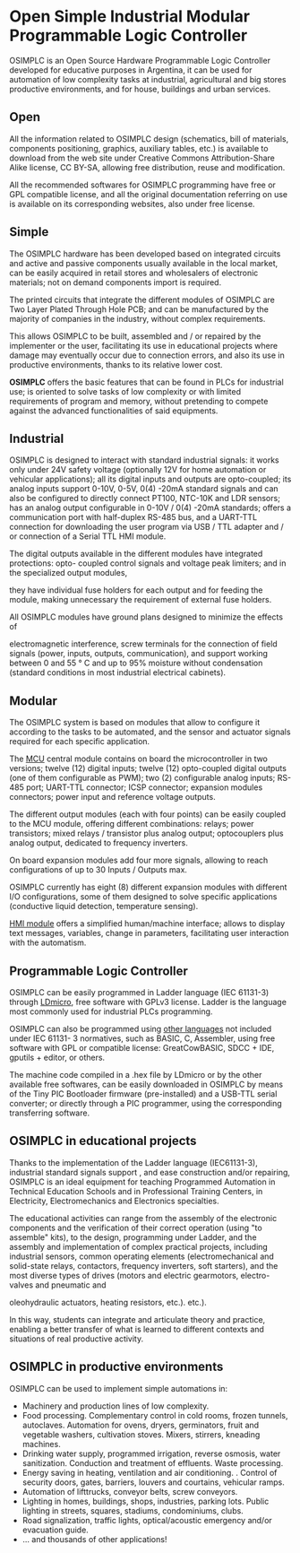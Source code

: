 Open Simple Industrial Modular Programmable Logic Controller
==========

OSIMPLC is an Open Source Hardware Programmable Logic Controller developed for
educative purposes in Argentina, it can be used for automation of low complexity tasks at
industrial, agricultural and big stores productive environments, and for house, buildings and
urban services.

## Open

All the information related to OSIMPLC design (schematics, bill of materials, components
positioning, graphics, auxiliary tables, etc.) is available to download from the web site
under Creative Commons Attribution-Share Alike license, CC BY-SA, allowing free
distribution, reuse and modification.

All the recommended softwares for OSIMPLC programming have free or GPL compatible
license, and all the original documentation referring on use is available on its
corresponding websites, also under free license.

## Simple

The OSIMPLC hardware has been developed based on integrated circuits and active and
passive components usually available in the local market, can be easily acquired in retail
stores and wholesalers of electronic materials; not on demand components import is
required.

The printed circuits that integrate the different modules of OSIMPLC are Two Layer Plated
Through Hole PCB; and can be manufactured by the majority of companies in the industry,
without complex requirements.

This allows OSIMPLC to be built, assembled and / or repaired by the implementer or the
user, facilitating its use in educational projects where damage may eventually occur due to
connection errors, and also its use in productive environments, thanks to its relative lower
cost.

**OSIMPLC** offers the basic features that can be found in PLCs for industrial use; is oriented
to solve tasks of low complexity or with limited requirements of program and memory,
without pretending to compete against the advanced functionalities of said equipments.

## Industrial

OSIMPLC is designed to interact with standard industrial signals: it works only under 24V
safety voltage (optionally 12V for home automation or vehicular applications); all its digital
inputs and outputs are opto-coupled; its analog inputs support 0-10V, 0-5V, 0(4) -20mA
standard signals and can also be configured to directly connect PT100, NTC-10K and LDR
sensors; has an analog output configurable in 0-10V / 0(4) -20mA standards; offers a
communication port with half-duplex RS-485 bus, and a UART-TTL connection for
downloading the user program via USB / TTL adapter and / or connection of a Serial TTL
HMI module.

The digital outputs available in the different modules have integrated protections: opto-
coupled control signals and voltage peak limiters; and in the specialized output modules,

they have individual fuse holders for each output and for feeding the module, making
unnecessary the requirement of external fuse holders.

All OSIMPLC modules have ground plans designed to minimize the effects of

electromagnetic interference, screw terminals for the connection of field signals (power,
inputs, outputs, communication), and support working between 0 and 55 ° C and up to
95% moisture without condensation (standard conditions in most industrial electrical
cabinets).

## Modular

The OSIMPLC system is based on modules that allow to configure it according to the
tasks to be automated, and the sensor and actuator signals required for each specific
application.

The [MCU](02-mcu.md) central module contains on board the microcontroller in two versions; twelve (12)
digital inputs; twelve (12) opto-coupled digital outputs (one of them configurable as PWM);
two (2) configurable analog inputs; RS-485 port; UART-TTL connector; ICSP connector;
expansion modules connectors; power input and reference voltage outputs.

The different output modules (each with four points) can be easily coupled to the MCU
module, offering different combinations: relays; power transistors; mixed relays / transistor
plus analog output; optocouplers plus analog output, dedicated to frequency inverters.

On board expansion modules add four more signals, allowing to reach configurations of up
to 30 Inputs / Outputs max.

OSIMPLC currently has eight (8) different expansion modules with different I/O
configurations, some of them designed to solve specific applications (conductive liquid
detection, temperature sensing).

[HMI module](05-hmi.md) offers a simplified human/machine interface; allows to display text messages,
variables, change in parameters, facilitating user interaction with the automatism.

## Programmable Logic Controller

OSIMPLC can be easily programmed in Ladder language (IEC 61131-3) through [LDmicro](07-ldmicro.md),
free software with GPLv3 license. Ladder is the language most commonly used for
industrial PLCs programming.

OSIMPLC can also be programmed using [other languages](08-otherlangs.md) not included under IEC 61131-
3 normatives, such as BASIC, C, Assembler, using free software with GPL or compatible
license: GreatCowBASIC, SDCC + IDE, gputils + editor, or others.

The machine code compiled in a .hex file by LDmicro or by the other available free
softwares, can be easily downloaded in OSIMPLC by means of the Tiny PIC Bootloader
firmware (pre-installed) and a USB-TTL serial converter; or directly through a PIC
programmer, using the corresponding transferring software.

## OSIMPLC in educational projects

Thanks to the implementation of the Ladder language (IEC61131-3), industrial standard
signals support , and ease construction and/or repairing, OSIMPLC is an ideal equipment
for teaching Programmed Automation in Technical Education Schools and in Professional
Training Centers, in Electricity, Electromechanics and Electronics specialties.

The educational activities can range from the assembly of the electronic components and
the verification of their correct operation (using "to assemble" kits), to the design,
programming under Ladder, and the assembly and implementation of complex practical
projects, including industrial sensors, common operating elements (electromechanical and
solid-state relays, contactors, frequency inverters, soft starters), and the most diverse
types of drives (motors and electric gearmotors, electro-valves and pneumatic and

oleohydraulic actuators, heating resistors, etc.). etc.).

In this way, students can integrate and articulate theory and practice, enabling a better
transfer of what is learned to different contexts and situations of real productive activity.

## OSIMPLC in productive environments

OSIMPLC can be used to implement simple automations in:
* Machinery and production lines of low complexity.
* Food processing. Complementary control in cold rooms, frozen tunnels, autoclaves.
Automation for ovens, dryers, germinators, fruit and vegetable washers, cultivation stoves.
Mixers, stirrers, kneading machines.
* Drinking water supply, programmed irrigation, reverse osmosis, water sanitization.
Conduction and treatment of effluents. Waste processing.
* Energy saving in heating, ventilation and air conditioning.
. Control of security doors, gates, barriers, louvers and courtains, vehicular ramps.
* Automation of lifttrucks, conveyor belts, screw conveyors.
* Lighting in homes, buildings, shops, industries, parking lots. Public lighting in streets,
squares, stadiums, condominiums, clubs.
* Road signalization, traffic lights, optical/acoustic emergency and/or evacuation guide.
* ... and thousands of other applications!
